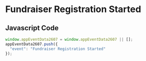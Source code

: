 # Fundraiser Registration Started

### 

## Javascript Code
```js
window.appEventData2607 = window.appEventData2607 || [];
appEventData2607.push({
  "event": "Fundraiser Registration Started"
});
```




